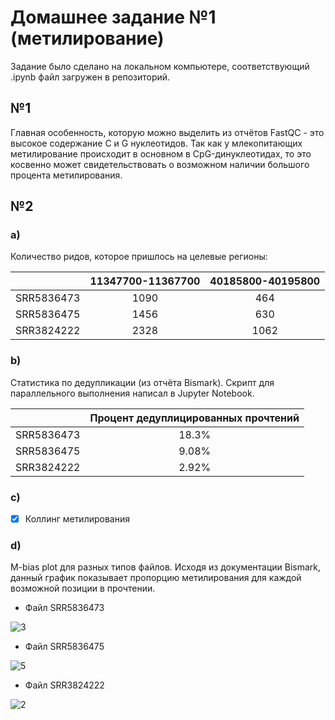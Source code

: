 # Домашнее задание №1 (метилирование)

Задание было сделано на локальном компьютере, соответствующий .ipynb файл загружен в репозиторий.

## №1

Главная особенность, которую можно выделить из отчётов FastQC - это высокое содержание C и G нуклеотидов. Так как у млекопитающих метилирование происходит в основном в CpG-динуклеотидах, то это косвенно может свидетельствовать о возможном наличии большого процента метилирования.

## №2
### a)
Количество ридов, которое пришлось на целевые регионы:

| | 11347700-11367700 | 40185800-40195800 |
| :-----------: | :-----------: | :-----------: |
| SRR5836473 | 1090 | 464 |
| SRR5836475 | 1456 | 630 |
| SRR3824222 | 2328 | 1062 |

### b)
Статистика по дедупликации (из отчёта Bismark). Скрипт для параллельного выполнения написал в Jupyter Notebook.

| | Процент дедуплицированных прочтений |
| :-----------: | :-----------: |
| SRR5836473 | 18.3% |
| SRR5836475 | 9.08% |
| SRR3824222 | 2.92% |

### c)
- [X] Коллинг метилирования

### d)
M-bias plot для разных типов файлов. Исходя из документации Bismark, данный график показывает пропорцию метилирования для каждой возможной позиции в прочтении.
* Файл SRR5836473

![3](https://user-images.githubusercontent.com/60858323/155001804-b6aaccfa-23d7-4449-8c95-6dad15a262f8.png)

* Файл SRR5836475

![5](https://user-images.githubusercontent.com/60858323/155001982-c9abfa76-d882-4669-b21e-60edc7baba38.png)

* Файл SRR3824222

![2](https://user-images.githubusercontent.com/60858323/155002014-06209351-bf58-4a27-b324-4b04c14843fa.png)
